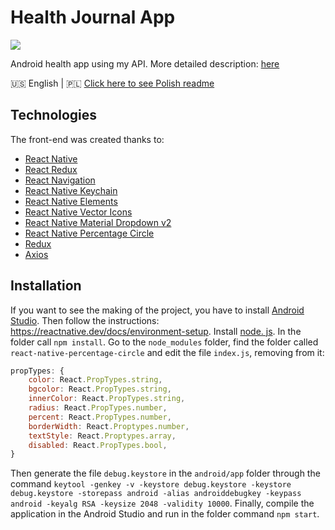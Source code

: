 # Health Journal App
<img src="https://raw.githubusercontent.com/Patryk404/Health_Journal/master/images/logo.png">

Android health app using my API.
More detailed description: <a href="https://github.com/Patryk404/Health_Journal/blob/master/README.md"> here </a>

🇺🇸 English | 🇵🇱 <a  href="https://github.com/Patryk404/Health_Journal/blob/master/Health_Journal-Frontend/README_PL.md">Click here to see Polish readme</a>
## Technologies
The front-end was created thanks to:
* <a href="https://reactnative.dev/">React Native</a>
* <a href="https://react-redux.js.org/">React Redux</a>
* <a href="https://reactnavigation.org/">React Navigation</a>
* <a href="https://github.com/oblador/react-native-keychain">React Native Keychain</a>
* <a href="https://reactnativeelements.com/">React Native Elements</a>
* <a href="https://github.com/oblador/react-native-vector-icons">React Native Vector Icons</a>
* <a href="https://www.npmjs.com/package/react-native-material-dropdown-v2">React Native Material Dropdown v2</a>
* <a href="https://www.npmjs.com/package/react-native-percentage-circle">React Native Percentage Circle</a>
* <a href="https://redux.js.org/">Redux</a>
* <a href="https://github.com/axios/axios">Axios</a>
## Installation
If you want to see the making of the project, you have to install <a  href="https://developer.android.com/studio">Android Studio</a>. 
Then follow the instructions: https://reactnative.dev/docs/environment-setup. 
Install <a  href="https://nodejs. org/en/">node. js</a>.
 In the folder call `npm install`.
 Go to the `node_modules` folder, find the folder called `react-native-percentage-circle` and edit the file `index.js`, removing from it:
```JavaScript
propTypes: {
	color: React.PropTypes.string,
	bgcolor: React.PropTypes.string,
	innerColor: React.PropTypes.string,
	radius: React.PropTypes.number,
	percent: React.PropTypes.number,
	borderWidth: React.Proptypes.number,
	textStyle: React.Proptypes.array,
	disabled: React.PropTypes.bool,
}
```
Then generate the file `debug.keystore` in the `android/app` folder through the command `keytool -genkey -v -keystore debug.keystore -keystore debug.keystore -storepass android -alias androiddebugkey -keypass android -keyalg RSA -keysize 2048 -validity 10000`.
Finally, compile the application in the Android Studio and run in the folder command `npm start`.
